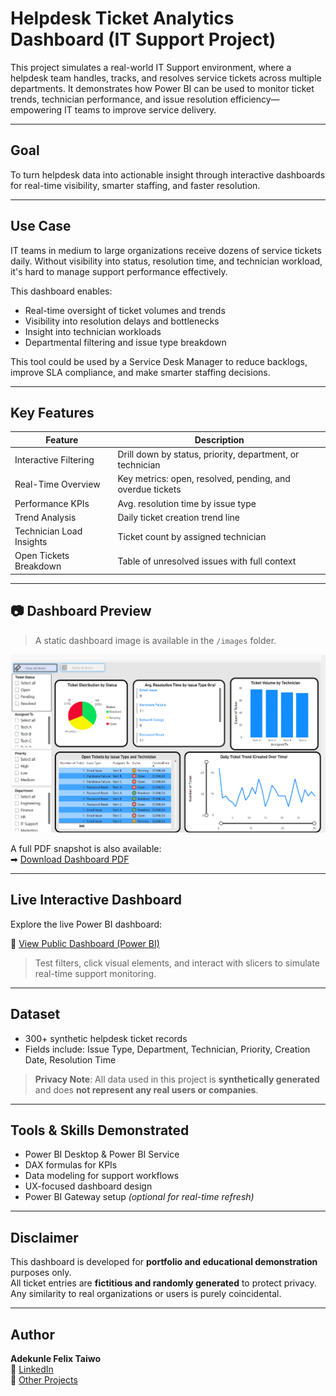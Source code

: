 #  Helpdesk Ticket Analytics Dashboard (IT Support Project)

This project simulates a real-world IT Support environment, where a helpdesk team handles, tracks, and resolves service tickets across multiple departments. It demonstrates how Power BI can be used to monitor ticket trends, technician performance, and issue resolution efficiency—empowering IT teams to improve service delivery.

---

##  Goal

To turn helpdesk data into actionable insight through interactive dashboards for real-time visibility, smarter staffing, and faster resolution.

---

##  Use Case

IT teams in medium to large organizations receive dozens of service tickets daily. Without visibility into status, resolution time, and technician workload, it's hard to manage support performance effectively.

This dashboard enables:

-  Real-time oversight of ticket volumes and trends  
-  Visibility into resolution delays and bottlenecks  
-  Insight into technician workloads  
-  Departmental filtering and issue type breakdown  

This tool could be used by a Service Desk Manager to reduce backlogs, improve SLA compliance, and make smarter staffing decisions.

---

## Key Features

| Feature                   | Description                                                                 |
|---------------------------|-----------------------------------------------------------------------------|
|  Interactive Filtering   | Drill down by status, priority, department, or technician                  |
|  Real-Time Overview     | Key metrics: open, resolved, pending, and overdue tickets                  |
|  Performance KPIs       | Avg. resolution time by issue type                                         |
|  Trend Analysis         | Daily ticket creation trend line                                           |
| Technician Load Insights | Ticket count by assigned technician                                       |
| Open Tickets Breakdown | Table of unresolved issues with full context                               |

---

## 📷 Dashboard Preview

>  A static dashboard image is available in the `/images` folder.

![Helpdesk Dashboard](Image/helpdesk-dashboard.png)

  A full PDF snapshot is also available:  
➡ [Download Dashboard PDF](Helpdesk_Ticket_Analytics.pdf)

---

##  Live Interactive Dashboard

Explore the live Power BI dashboard:

 🔗 [View Public Dashboard (Power BI)](https://app.powerbi.com/view?r=eyJrIjoiOTExZTVhNmYtZDA1My00ZjU2LTlmM2MtYTYyMjk0ODhkNDgzIiwidCI6ImZlMDJjYzBmLTUzZjktNDg2ZC05ODM3LTUxMDlhZDVhN2E3ZiJ9)

> Test filters, click visual elements, and interact with slicers to simulate real-time support monitoring.

---

##  Dataset

-  300+ synthetic helpdesk ticket records  
-  Fields include: Issue Type, Department, Technician, Priority, Creation Date, Resolution Time  

>  **Privacy Note**: All data used in this project is **synthetically generated** and does **not represent any real users or companies**.

---

##  Tools & Skills Demonstrated

- Power BI Desktop & Power BI Service  
- DAX formulas for KPIs  
- Data modeling for support workflows  
- UX-focused dashboard design  
- Power BI Gateway setup *(optional for real-time refresh)*

---

##  Disclaimer

This dashboard is developed for **portfolio and educational demonstration** purposes only.  
All ticket entries are **fictitious and randomly generated** to protect privacy.  
Any similarity to real organizations or users is purely coincidental.

---

## Author

**Adekunle Felix Taiwo**  
🔗 [LinkedIn](https://www.linkedin.com/in/felixtaiwo)  
📂 [Other Projects](https://github.com/TAdekunleF)  
